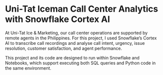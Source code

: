 # Uni-Tat Iceman Call Center Analytics with Snowflake Cortex AI
At Uni-Tat Ice & Marketing, our call center operations are supported by remote agents in the Philippines. For this project, I used Snowflake’s Cortex AI to transcribe call recordings and analyse call intent, urgency, issue resolution, customer satisfaction, and agent performance.

This project and its code are designed to run within Snowflake and Notebooks, which support executing both SQL queries and Python code in the same environment.
